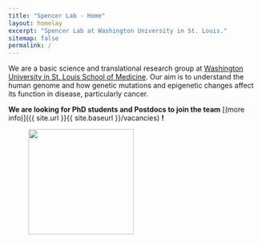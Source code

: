 ```yaml
---
title: "Spencer Lab - Home"
layout: homelay
excerpt: "Spencer Lab at Washington University in St. Louis."
sitemap: false
permalink: /
---
```


We are a basic science and translational research group at [Washington University in St. Louis School of Medicine](https://medicine.wustl.edu/). Our aim is to understand the human genome and how genetic mutations and epigenetic changes affect its function in disease, particularly cancer.

**We are  looking for PhD students and Postdocs to join the team** [(more info)]({{ site.url }}{{ site.baseurl }}/vacancies) **!**

<figure class="fourth">
  <img src="{{ site.url }}{{ site.baseurl }}/images/logopic/nci.png" style="width: 210px">
</figure>

